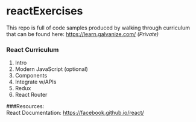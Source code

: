 # reactExercises

This repo is full of code samples produced by walking through curriculum that can be found here:
https://learn.galvanize.com/ _(Private)_

### React Curriculum
1. Intro
2. Modern JavaScript (optional)
3. Components
4. Integrate w/APIs
5. Redux
6. React Router


###Resources:  
React Documentation: https://facebook.github.io/react/

